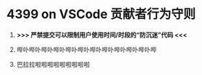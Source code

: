 # 4399 on VSCode 贡献者行为守则

1. **\>\>\> 严禁提交可以限制用户使用时间/时段的“防沉迷”代码 \<\<\<**

2. 哔卟哔卟哔卟哔卟哔卟哔卟哔卟哔卟哔卟哔卟哔卟哔

3. 巴拉拉啦啦啦啦啦啦啦啦啦
